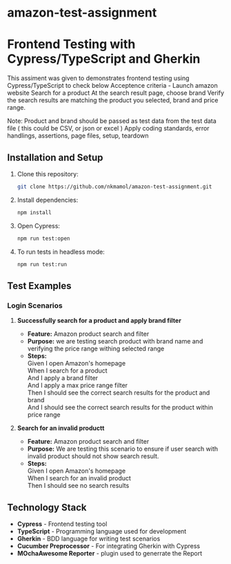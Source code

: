 # amazon-test-assignment

# Frontend Testing with Cypress/TypeScript and Gherkin

This assiment was given to demonstrates frontend testing using Cypress/TypeScript to check below Acceptence criteria -
Launch amazon website
Search for a product
At the search result page, choose brand
Verify the search results are matching the product you selected, brand and price range. 

Note: Product and brand should be passed as test data from the test data file ( this could be CSV, or json or excel )
Apply coding standards, error handlings, assertions, page files, setup, teardown

## Installation and Setup

1. Clone this repository:
    ```bash
    git clone https://github.com/nkmamol/amazon-test-assignment.git
    ```
   
2. Install dependencies:
    ```bash
    npm install
    ```

3. Open Cypress:
    ```bash
    npm run test:open
    ```

4. To run tests in headless mode:
    ```bash
    npm run test:run
    ```


## Test Examples

### Login Scenarios

1. **Successfully search for a product and apply brand filter**
   - **Feature:** Amazon product search and filter
   - **Purpose:** we are testing search product with brand name and verifying the price range withing selected range
   - **Steps:**<br />
	    Given I open Amazon's homepage <br />
            When I search for a product <br />
            And I apply a brand filter <br />
            And I apply a max price range filter <br />
            Then I should see the correct search results for the product and brand <br />
            And I should see the correct search results for the product within price range <br />

2. **Search for an invalid productt**
   - **Feature:** Amazon product search and filter
   - **Purpose:** We are testing this scenario to ensure if user search with invalid product should not show search result.
   - **Steps:** <br />
	    Given I open Amazon's homepage <br />
            When I search for an invalid product <br />
            Then I should see no search results <br />

## Technology Stack

- **Cypress** - Frontend testing tool
- **TypeScript** - Programming language used for development
- **Gherkin** - BDD language for writing test scenarios
- **Cucumber Preprocessor** - For integrating Gherkin with Cypress
- **MOchaAwesome Reporter** - plugin used to generrate the Report 

